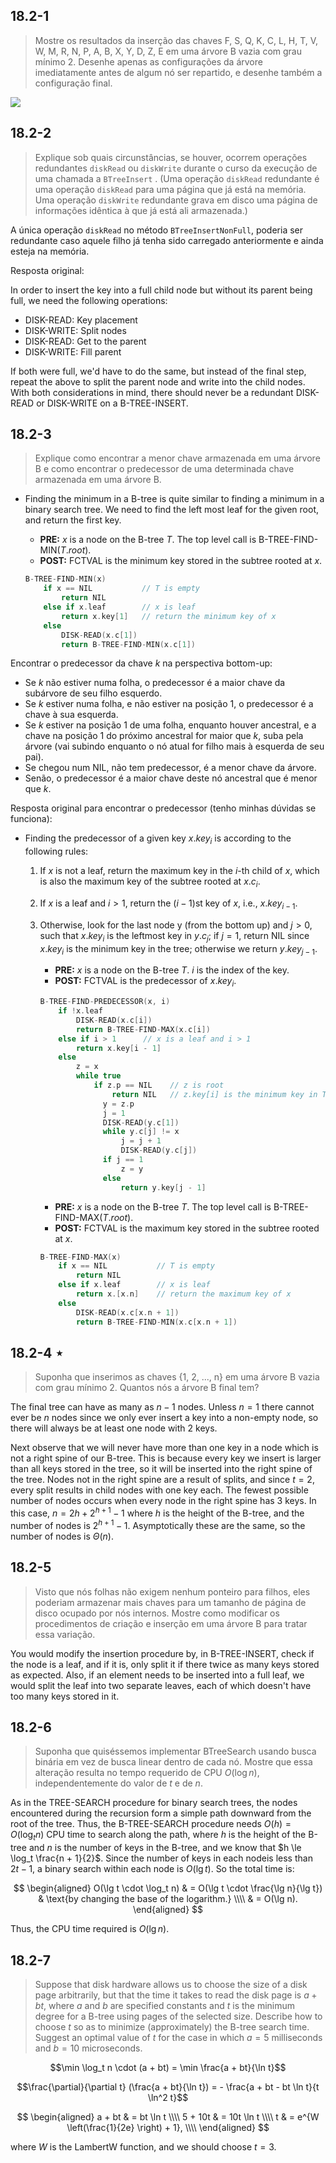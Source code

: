 ## 18.2-1

> Mostre os resultados da inserção das chaves F, S, Q, K, C, L, H, T, V, W, M, R, N, P, A, B, X, Y, D, Z, E em uma árvore B vazia com grau mínimo 2. Desenhe apenas as configurações da árvore imediatamente antes de algum nó ser repartido, e desenhe também a configuração final.

![](../img/18.2-1.png)

## 18.2-2

> Explique sob quais circunstâncias, se houver, ocorrem operações redundantes <code>diskRead</code> ou <code>diskWrite</code> durante o curso da execução de uma chamada a <code>BTreeInsert</code> . (Uma operação <code>diskRead</code> redundante é uma operação <code>diskRead</code> para uma página que já está na memória. Uma operação <code>diskWrite</code> redundante grava em disco uma página de informações idêntica à que já está ali armazenada.)

A única operação <code>diskRead</code> no método <code>BTreeInsertNonFull</code>, poderia ser redundante caso aquele filho já tenha sido carregado anteriormente e ainda esteja na memória.

Resposta original:

In order to insert the key into a full child node but without its parent being full, we need the following operations:

- $\text{DISK-READ}$: Key placement
- $\text{DISK-WRITE}$: Split nodes
- $\text{DISK-READ}$: Get to the parent
- $\text{DISK-WRITE}$: Fill parent

If both were full, we'd have to do the same, but instead of the final step, repeat the above to split the parent node and write into the child nodes. With both considerations in mind, there should never be a redundant $\text{DISK-READ}$ or $\text{DISK-WRITE}$ on a $\text{B-TREE-INSERT}$.

## 18.2-3

> Explique como encontrar a menor chave armazenada em uma árvore B e como encontrar o predecessor de uma determinada chave armazenada em uma árvore B.

- Finding the minimum in a B-tree is quite similar to finding a minimum in a binary search tree. We need to find the left most leaf for the given root, and return the first key.

    - **PRE:** $x$ is a node on the B-tree $T$. The top level call is $\text{B-TREE-FIND-MIN}(T.root)$.
    - **POST:** $\text{FCTVAL}$ is the minimum key stored in the subtree rooted at $x$.

    ```cpp
    B-TREE-FIND-MIN(x)
        if x == NIL           // T is empty
            return NIL
        else if x.leaf        // x is leaf
            return x.key[1]   // return the minimum key of x
        else
            DISK-READ(x.c[1])
            return B-TREE-FIND-MIN(x.c[1])
    ```

Encontrar o predecessor da chave $k$ na perspectiva bottom-up:

- Se $k$ não estiver numa folha, o predecessor é a maior chave da subárvore de seu filho esquerdo.
- Se $k$ estiver numa folha, e não estiver na posição 1, o predecessor é a chave à sua esquerda.
- Se $k$ estiver na posição 1 de uma folha, enquanto houver ancestral, e a chave na posição 1 do próximo ancestral for maior que $k$, suba pela árvore (vai subindo enquanto o nó atual for filho mais à esquerda de seu pai).
- Se chegou num NIL, não tem predecessor, é a menor chave da árvore.
- Senão, o predecessor é a maior chave deste nó ancestral que é menor que $k$.

Resposta original para encontrar o predecessor (tenho minhas dúvidas se funciona):

- Finding the predecessor of a given key $x.key_i$ is according to the following rules:

    1. If $x$ is not a leaf, return the maximum key in the $i$-th child of $x$, which is also the maximum key of the subtree rooted at $x.c_i$.
    2. If $x$ is a leaf and $i > 1$, return the $(i - 1)$st key of $x$, i.e., $x.key_{i - 1}$.
    3. Otherwise, look for the last node y (from the bottom up) and $j > 0$, such that $x.key_i$ is the leftmost key in $y.c_j$; if $j = 1$, return $\text{NIL}$ since $x.key_i$ is the minimum key in the tree; otherwise we return $y.key_{j - 1}$.

        - **PRE:** $x$ is a node on the B-tree $T$. $i$ is the index of the key.
        - **POST:** $\text{FCTVAL}$ is the predecessor of $x.key_i$.

        ```cpp
        B-TREE-FIND-PREDECESSOR(x, i)
            if !x.leaf
                DISK-READ(x.c[i])
                return B-TREE-FIND-MAX(x.c[i])
            else if i > 1      // x is a leaf and i > 1
                return x.key[i - 1]
            else
                z = x
                while true
                    if z.p == NIL    // z is root
                        return NIL   // z.key[i] is the minimum key in T; no predecessor
                      y = z.p
                      j = 1
                      DISK-READ(y.c[1])
                      while y.c[j] != x
                          j = j + 1
                          DISK-READ(y.c[j])
                      if j == 1
                          z = y
                      else
                          return y.key[j - 1]
        ```

        - **PRE:** $x$ is a node on the B-tree $T$. The top level call is $\text{B-TREE-FIND-MAX}(T.root)$.
        - **POST:** $\text{FCTVAL}$ is the maximum key stored in the subtree rooted at $x$.

        ```cpp
        B-TREE-FIND-MAX(x)
            if x == NIL           // T is empty
                return NIL
            else if x.leaf        // x is leaf
                return x.[x.n]    // return the maximum key of x
            else
                DISK-READ(x.c[x.n + 1])
                return B-TREE-FIND-MIN(x.c[x.n + 1])
        ```

## 18.2-4 $\star$

> Suponha que inserimos as chaves {1, 2, ..., n} em uma árvore B vazia com grau mínimo 2. Quantos nós a árvore B final tem?

The final tree can have as many as $n - 1$ nodes. Unless $n = 1$ there cannot ever be $n$ nodes since we only ever insert a key into a non-empty node, so there will always be at least one node with $2$ keys.

Next observe that we will never have more than one key in a node which is not a right spine of our B-tree. This is because every key we insert is larger than all keys stored in the tree, so it will be inserted into the right spine of the tree. Nodes not in the right spine are a result of splits, and since $t = 2$, every split results in child nodes with one key each. The fewest possible number of nodes occurs when every node in the right spine has $3$ keys. In this case, $n = 2h + 2^{h + 1} - 1$ where $h$ is the height of the B-tree, and the number of nodes is $2^{h + 1} - 1$. Asymptotically these are the same, so the number of nodes is $\Theta(n)$.

## 18.2-5

> Visto que nós folhas não exigem nenhum ponteiro para filhos, eles poderiam armazenar mais chaves para um tamanho de página de disco ocupado por nós internos. Mostre como modificar os procedimentos de criação e inserção em uma árvore B para tratar essa variação.

You would modify the insertion procedure by, in $\text{B-TREE-INSERT}$, check if the node is a leaf, and if it is, only split it if there twice as many keys stored as expected. Also, if an element needs to be inserted into a full leaf, we would split the leaf into two separate leaves, each of which doesn't have too many keys stored in it.

## 18.2-6

> Suponha que quiséssemos implementar BTreeSearch usando busca binária em vez de busca linear dentro de cada nó. Mostre que essa alteração resulta no tempo requerido de CPU $O(\log n)$, independentemente do valor de $t$ e de $n$.

As in the $\text{TREE-SEARCH}$ procedure for binary search trees, the nodes encountered during the recursion form a simple path downward from the root of the tree. Thus, the $\text{B-TREE-SEARCH}$ procedure needs $O(h) = O(\log_t n)$ CPU time to search along the path, where $h$ is the height of the B-tree and $n$ is the number of keys in the B-tree, and we know that $h \le \log_t \frac{n + 1}{2}$. Since the number of keys in each nodeis less than $2t - 1$, a binary search within each node is $O(\lg t)$. So the total time is:

$$
\begin{aligned}
O(\lg t \cdot \log_t n) & = O(\lg t \cdot \frac{\lg n}{\lg t}) & \text{by changing the base of the logarithm.} \\\\
                        & = O(\lg n).
\end{aligned}
$$

Thus, the CPU time required is $O(\lg n)$.

## 18.2-7

> Suppose that disk hardware allows us to choose the size of a disk page arbitrarily, but that the time it takes to read the disk page is $a + bt$, where $a$ and $b$ are specified constants and $t$ is the minimum degree for a B-tree using pages of the selected size. Describe how to choose $t$ so as to minimize (approximately) the B-tree search time. Suggest an optimal value of $t$ for the case in which $a = 5$ milliseconds and $b = 10$ microseconds.

$$\min \log_t n \cdot (a + bt) = \min \frac{a + bt}{\ln t}$$

$$\frac{\partial}{\partial t} (\frac{a + bt}{\ln t}) = - \frac{a + bt - bt \ln t}{t \ln^2 t}$$

$$
\begin{aligned}
 a + bt & = bt \ln t \\\\
5 + 10t & = 10t \ln t \\\\
      t & = e^{W \left(\frac{1}{2e} \right) + 1}, \\\\
\end{aligned}
$$

where $W$ is the LambertW function, and we should choose $t = 3$.
